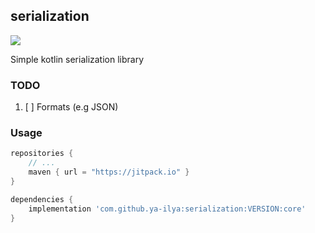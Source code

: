 ## serialization

[![](https://jitpack.io/v/ya-ilya/serialization.svg)](https://jitpack.io/#ya-ilya/serialization)

Simple kotlin serialization library

### TODO

1. [ ] Formats (e.g JSON)

### Usage

```groovy
repositories {
    // ...
    maven { url = "https://jitpack.io" }
}

dependencies {
    implementation 'com.github.ya-ilya:serialization:VERSION:core'
}
```